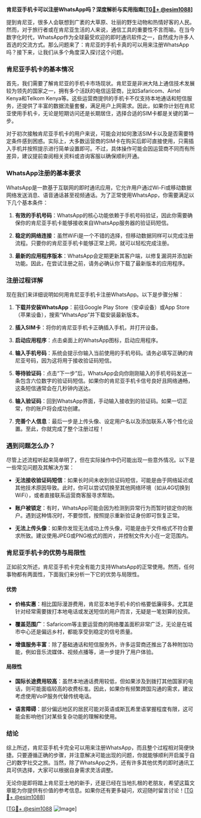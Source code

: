 **肯尼亚手机卡可以注册WhatsApp吗？深度解析与实用指南[[TG💪+ @esim1088](https://t.me/s/esim1088)]**

提到肯尼亚，很多人会联想到广袤的大草原、壮丽的野生动物和热情好客的人民。然而，对于旅行者或在肯尼亚生活的人来说，通信工具的重要性不言而喻。在当今数字化时代，WhatsApp作为全球最受欢迎的即时通讯软件之一，自然成为许多人首选的交流方式。那么问题来了：肯尼亚的手机卡真的可以用来注册WhatsApp吗？接下来，让我们从多个角度深入探讨这个问题。

### 肯尼亚手机卡的基本情况

首先，我们需要了解肯尼亚的手机卡市场现状。肯尼亚是非洲大陆上通信技术发展较为领先的国家之一，拥有多个活跃的电信运营商，比如Safaricom、Airtel Kenya和Telkom Kenya等。这些运营商提供的手机卡不仅支持本地通话和短信服务，还提供了丰富的数据流量套餐，满足用户上网需求。因此，如果你计划在肯尼亚使用手机卡，无论是短期访问还是长期居住，选择合适的SIM卡都是关键的第一步。

对于初次接触肯尼亚手机卡的用户来说，可能会对如何激活SIM卡以及是否需要特定条件感到困惑。实际上，大多数运营商的SIM卡在购买后即可直接使用，只需插入手机并按照提示进行简单设置即可。不过，具体操作可能会因运营商不同而有所差异，建议提前查阅相关资料或咨询客服以确保顺利开通。

### WhatsApp注册的基本要求

WhatsApp是一款基于互联网的即时通讯应用，它允许用户通过Wi-Fi或移动数据网络发送消息、语音通话甚至视频通话。为了正常使用WhatsApp，你需要满足以下几个基本条件：

1. **有效的手机号码**：WhatsApp的核心功能依赖于手机号码验证，因此你需要确保你的肯尼亚手机卡能够接收来自WhatsApp服务器的验证码短信。
   
2. **稳定的网络连接**：虽然WiFi是一个不错的选择，但移动数据同样可以完成注册流程。只要你的肯尼亚手机卡能够正常上网，就可以轻松完成注册。

3. **最新的应用程序版本**：WhatsApp会定期更新其客户端，以修复漏洞并添加新功能。因此，在尝试注册之前，请务必确认你下载了最新版本的应用程序。

### 注册过程详解

现在我们来详细说明如何用肯尼亚手机卡注册WhatsApp。以下是步骤分解：

1. **下载并安装WhatsApp**：前往Google Play Store（安卓设备）或App Store（苹果设备），搜索“WhatsApp”并下载安装最新版本。

2. **插入SIM卡**：将你的肯尼亚手机卡正确插入手机，并打开设备。

3. **启动应用程序**：点击桌面上的WhatsApp图标，启动应用程序。

4. **输入手机号码**：系统会提示你输入当前使用的手机号码。请务必填写正确的肯尼亚号码，因为这将用于接收验证码短信。

5. **等待验证码**：点击“下一步”后，WhatsApp会向你刚刚输入的手机号码发送一条包含六位数字的验证码短信。如果你的肯尼亚手机卡信号良好且网络通畅，这条短信通常会在几秒钟内送达。

6. **输入验证码**：回到WhatsApp界面，手动输入接收到的验证码。如果一切正常，你的账户将会成功创建。

7. **完善个人信息**：最后一步是上传头像、设定用户名以及添加联系人等个性化设置。至此，你就完成了整个注册过程！

### 遇到问题怎么办？

尽管上述流程听起来简单明了，但在实际操作中仍可能出现一些意外情况。以下是一些常见问题及其解决方案：

- **无法接收验证码短信**：如果长时间未收到验证码短信，可能是由于网络延迟或其他技术原因导致。此时，你可以尝试切换至其他网络环境（如从4G切换到WiFi），或者直接联系运营商客服寻求帮助。

- **账户被锁定**：有时，WhatsApp可能会因为检测到异常行为而暂时锁定你的账户。遇到这种情况时，不要惊慌，按照提示重新验证身份即可恢复正常。

- **无法上传头像**：如果你发现无法成功上传头像，可能是由于文件格式不符合要求所致。建议使用JPEG或PNG格式的图片，并控制文件大小在一定范围内。

### 肯尼亚手机卡的优势与局限性

正如前文所述，肯尼亚手机卡完全有能力支持WhatsApp的正常使用。然而，任何事物都有两面性，下面我们来分析一下它的优势与局限性。

#### 优势

- **价格实惠**：相比国际漫游费用，肯尼亚本地手机卡的价格要低廉得多。尤其是针对经常需要拨打本地电话或发送短信的用户而言，无疑是一笔划算的投资。

- **覆盖范围广**：Safaricom等主要运营商的网络覆盖面积非常广泛，无论是在城市中心还是偏远乡村，都能享受到稳定的信号质量。

- **增值服务丰富**：除了基础通话和短信服务外，许多运营商还推出了各种附加功能，例如音乐流媒体、视频点播等，进一步提升了用户体验。

#### 局限性

- **国际长途费用较高**：虽然本地通话费用较低，但如果涉及到拨打其他国家的电话，则可能面临较高的收费标准。因此，如果你有频繁跨国沟通的需求，建议考虑使用VoIP服务代替传统电话。

- **语言障碍**：部分偏远地区的居民可能对英语或斯瓦希里语掌握程度有限，这可能会影响他们对某些复杂功能的理解和使用。

### 结论

综上所述，肯尼亚手机卡完全可以用来注册WhatsApp，而且整个过程相对简便快捷。只要遵循正确的步骤，并注意解决可能出现的问题，你就能够顺利开启属于自己的数字社交之旅。当然，除了WhatsApp之外，还有许多其他优秀的即时通讯工具可供选择，大家可以根据自身需求灵活调整。

无论你是即将踏上肯尼亚土地的新手，还是已经在当地扎根的老朋友，希望这篇文章能为你提供有价值的参考信息。如果你还有更多疑问，欢迎随时留言讨论！[[TG💪+ @esim1088](https://t.me/s/esim1088)] 

[[TG💪+ @esim1088](https://t.me/s/esim1088) ![Image](https://i.postimg.cc/4NQfJmqS/Snipaste-2025-05-13-00-14-12.png)]